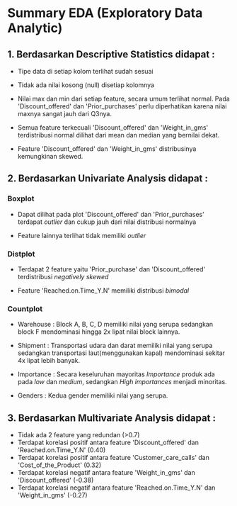 # Summary EDA (Exploratory Data Analytic)

## 1. Berdasarkan Descriptive Statistics didapat :

- Tipe data di setiap kolom terlihat sudah sesuai 

- Tidak ada nilai kosong (null) disetiap kolomnya

- Nilai max dan min dari setiap feature, secara umum terlihat normal. Pada 'Discount_offered' dan 'Prior_purchases' perlu diperhatikan karena nilai maxnya sangat jauh dari Q3nya.

- Semua feature terkecuali 'Discount_offered' dan 'Weight_in_gms' terdistribusi normal dilihat dari mean dan median yang bernilai dekat.

- Feature 'Discount_offered' dan 'Weight_in_gms' distribusinya kemungkinan skewed.

## 2. Berdasarkan Univariate Analysis didapat :

### Boxplot

- Dapat dilihat pada plot 'Discount_offered' dan 'Prior_purchases' terdapat *outlier* dan cukup jauh dari nilai distribusi normalnya

- Feature lainnya terlihat tidak memiliki *outlier*

### Distplot

- Terdapat 2 feature yaitu 'Prior_purchase' dan 'Discount_offered' terdistribusi *negatively skewed*

- Feature 'Reached.on.Time_Y.N' memiliki distribusi *bimodal*

### Countplot

- Warehouse : Block A, B, C, D memiliki nilai yang serupa sedangkan block F mendominasi hingga 2x lipat nilai block lainnya.

- Shipment : Transportasi udara dan darat memiliki nilai yang serupa sedangkan transportasi laut(menggunakan kapal) mendominasi sekitar 4x lipat lebih banyak.

- Importance : Secara keseluruhan mayoritas *Importance* produk ada pada *low* dan *medium*, sedangkan *High importances* menjadi minoritas.

- Genders   : Kedua gender memiliki nilai yang serupa.


## 3. Berdasarkan Multivariate Analysis didapat :

- Tidak ada 2 feature yang redundan (>0.7)
- Terdapat korelasi positif antara feature 'Discount_offered' dan 'Reached.on.Time_Y.N' (0.40)
- Terdapat korelasi positif antara feature 'Customer_care_calls' dan 'Cost_of_the_Product' (0.32)
- Terdapat korelasi negatif antara feature 'Weight_in_gms' dan 'Discount_offered' (-0.38)
- Terdapat korelasi negatif antara feature 'Reached.on.Time_Y.N' dan 'Weight_in_gms' (-0.27)







